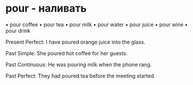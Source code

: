 # pour - наливать

• pour coffee
• pour tea
• pour milk
• pour water
• pour juice
• pour wine
• pour drink

Present Perfect:
I have poured orange juice into the glass.

Past Simple:
She poured hot coffee for her guests.

Past Continuous:
He was pouring milk when the phone rang.

Past Perfect:
They had poured tea before the meeting started.
